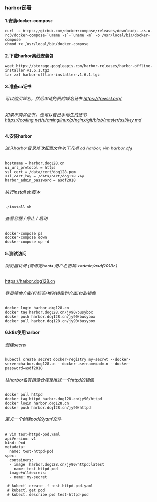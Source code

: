 ### harbor部署

#### 1.安装docker-compose
```shell
curl -L https://github.com/docker/compose/releases/download/1.23.0-rc3/docker-compose-`uname -s`-`uname -m` -o /usr/local/bin/docker-compose
chmod +x /usr/local/bin/docker-compose
```

#### 2.下载harbor离线安装包
```shell
wget https://storage.googleapis.com/harbor-releases/harbor-offline-installer-v1.6.1.tgz
tar zxf harbor-offline-installer-v1.6.1.tgz
```

#### 3.准备ca证书
###### 可以购买域名，然后申请免费的域名证书 https://freessl.org/
###### 如果不购买证书，也可以自己手动生成证书 https://coding.net/u/aminglinux/p/nginx/git/blob/master/ssl/key.md

#### 4.安装harbor
###### 进入harbor目录修改配置文件以下几项 cd harbor; vim harbor.cfg
```shell
hostname = harbor.dog128.cn
ui_url_protocol = https
ssl_cert = /data/cert/dog128.pem
ssl_cert_key = /data/cert/dog128.key
harbor_admin_password = asdf2018
```
###### 执行install.sh脚本
```shell
./install.sh
```
###### 查看容器 / 停止 / 启动
```shell
docker-compose ps
docker-compose down
docker-compose up -d
```

#### 5.测试访问
###### 浏览器访问 (需绑定hosts 用户名密码:<admin/asdf2018>)
https://harbor.dog128.cn

###### 登录镜像仓库/打标签/推送镜像到仓库/拉取镜像
```shell
docker login harbor.dog128.cn
docker tag harbor.dog128.cn/jy90/busybox
docker push harbor.dog128.cn/jy90/busybox
docker pull harbor.dog128.cn/jy90/busybox
```

#### 6.k8s使用harbor
###### 创建secret
```shell
kubectl create secret docker-registry my-secret --docker-server=harbor.dog128.cn --docker-username=admin --docker-password=asdf2018
```
###### 往harbor私有镜像仓库里推送一个httpd的镜像
```shell
docker pull httpd
docker tag httpd harbor.dog128.cn/jy90/httpd
docker login harbor.dog128.cn
docker push harbor.dog128.cn/jy90/httpd
```
###### 定义一个创建pod的yaml文件
```shell
# vim test-httpd-pod.yaml
apiVersion: v1
kind: Pod
metadata:
  name: test-httpd-pod
spec:
  containers:
  - image: harbor.dog128.cn/jy90/httpd:latest
    name: test-httpd-pod
  imagePullSecrets:
  - name: my-secret

 # kubectl create -f test-httpd-pod.yaml
 # kubectl get pod
 # kubectl describe pod test-httpd-pod
```